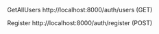 GetAllUsers
http://localhost:8000/auth/users (GET)

Register
http://localhost:8000/auth/register (POST)
